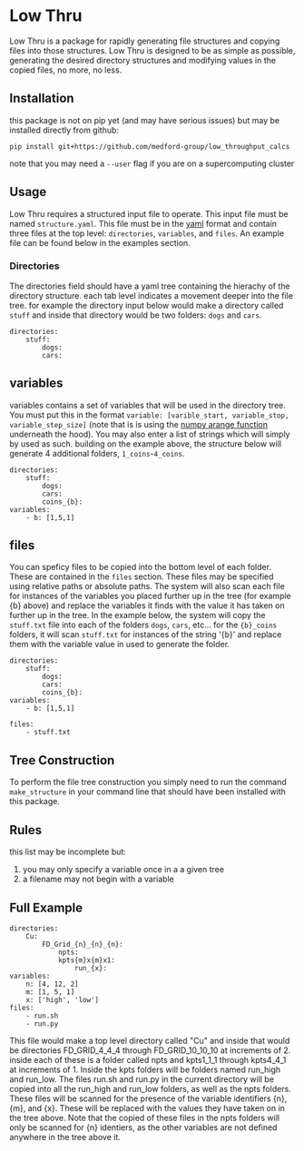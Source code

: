 # Low Thru

Low Thru is a package for rapidly generating file structures and copying files into those structures. Low Thru is designed to be as simple as possible, generating the desired directory structures and modifying values in the copied files, no more, no less.


## Installation

this package is not on pip yet (and may have serious issues) but may be installed directly from github:

```
pip install git+https://github.com/medford-group/low_throughput_calcs
```

note that you may need a `--user` flag if you are on a supercomputing cluster

## Usage

Low Thru requires a structured input file to operate. This input file must be named `structure.yaml`. This file must be in the [yaml](https://learn.getgrav.org/16/advanced/yaml) format and contain three files at the top level: `directories`, `variables`, and `files`. An example file can be found below in the examples section.

### Directories

The directories field should have a yaml tree containing the hierachy of the directory structure. each tab level indicates a movement deeper into the file tree. for example the directory input below would make a directory called `stuff` and inside that directory would be two folders: `dogs` and `cars`.

```
directories:
    stuff:
        dogs:
        cars:
```

## variables

variables contains a set of variables that will be used in the directory tree. You must put this in the format `variable: [varible_start, variable_stop, variable_step_size]` (note that is is using the [numpy arange function](https://docs.scipy.org/doc/numpy/reference/generated/numpy.arange.html) underneath the hood). You may also enter a list of strings which will simply by used as such. building on the example above, the structure below will generate 4 additional folders, `1_coins`-`4_coins`.

```
directories:
    stuff:
        dogs:
        cars:
        coins_{b}:
variables:
    - b: [1,5,1]

```

## files

You can speficy files to be copied into the bottom level of each folder. These are contained in the `files` section. These files may be specified using relative paths or absolute paths. The system will also scan each file for instances of the variables you placed further up in the tree (for example {b} above) and replace the variables it finds with the value it has taken on further up in the tree. In the example below, the system will copy the `stuff.txt` file into each of the folders `dogs`, `cars`, etc... for the `{b}_coins` folders, it will scan `stuff.txt` for instances of the string '{b}' and replace them with the variable value in used to generate the folder.

```
directories:
    stuff:
        dogs:
        cars:
        coins_{b}:
variables:
    - b: [1,5,1]

files:
    - stuff.txt

```

## Tree Construction

To perform the file tree construction you simply need to run the command `make_structure` in your command line that should have been installed with this package.

## Rules

this list may be incomplete but:

1. you may only specify a variable once in a a given tree
2. a filename may not begin with a variable


## Full Example
```
directories:
    Cu:
        FD_Grid_{n}_{n}_{n}:
            npts:
            kpts{m}x{m}x1:
                run_{x}:
variables:
    n: [4, 12, 2]
    m: [1, 5, 1]
    x: ['high', 'low']
files:
    - run.sh
    - run.py

```

This file would make a top level directory called "Cu" and inside that would be directories FD\_GRID\_4\_4\_4 through FD\_GRID\_10\_10\_10 at increments of 2. inside each of these is a folder called npts and kpts1\_1\_1 through kpts4\_4\_1 at increments of 1. Inside the kpts folders will be folders named run\_high and run\_low. The files run.sh and run.py in the current directory will be copied into all the run\_high and run\_low folders, as well as the npts folders. These files will be scanned for the presence of the variable identifiers {n}, {m}, and {x}. These will be replaced with the values they have taken on in the tree above. Note that the copied of these files in the npts folders will only be scanned for {n} identiers, as the other variables are not defined anywhere in the tree above it.


